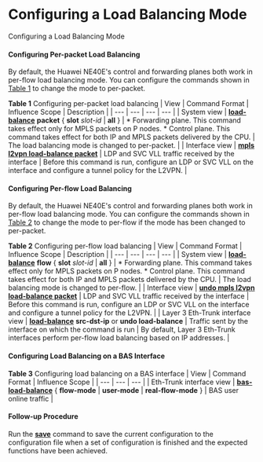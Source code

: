Configuring a Load Balancing Mode
=================================

Configuring a Load Balancing Mode

#### Configuring Per-packet Load Balancing

By default, the Huawei NE40E's control and forwarding planes both work in per-flow load balancing mode. You can configure the commands shown in [Table 1](#EN-US_CONCEPT_0172365000__table1934134692514) to change the mode to per-packet.

**Table 1** Configuring per-packet load balancing
| View | Command Format | Influence Scope | Description |
| --- | --- | --- | --- |
| System view | [**load-balance**](cmdqueryname=load-balance) **packet** { **slot** *slot-id* | **all** } | * Forwarding plane. This command takes effect only for MPLS packets on P nodes. * Control plane. This command takes effect for both IP and MPLS packets delivered by the CPU. | The load balancing mode is changed to per-packet. |
| Interface view | [**mpls l2vpn load-balance packet**](cmdqueryname=mpls+l2vpn+load-balance+packet) | LDP and SVC VLL traffic received by the interface | Before this command is run, configure an LDP or SVC VLL on the interface and configure a tunnel policy for the L2VPN. |



#### Configuring Per-flow Load Balancing

By default, the Huawei NE40E's control and forwarding planes both work in per-flow load balancing mode. You can configure the commands shown in [Table 2](#EN-US_CONCEPT_0172365000__tab_05002) to change the mode to per-flow if the mode has been changed to per-packet.

**Table 2** Configuring per-flow load balancing
| View | Command Format | Influence Scope | Description |
| --- | --- | --- | --- |
| System view | [**load-balance**](cmdqueryname=load-balance) **flow** { **slot** *slot-id* | **all** } | * Forwarding plane. This command takes effect only for MPLS packets on P nodes. * Control plane. This command takes effect for both IP and MPLS packets delivered by the CPU. | The load balancing mode is changed to per-flow. |
| Interface view | [**undo mpls l2vpn load-balance packet**](cmdqueryname=undo+mpls+l2vpn+load-balance+packet) | LDP and SVC VLL traffic received by the interface | Before this command is run, configure an LDP or SVC VLL on the interface and configure a tunnel policy for the L2VPN. |
| Layer 3 Eth-Trunk interface view | [**load-balance**](cmdqueryname=load-balance) **src-dst-ip** or **undo load-balance** | Traffic sent by the interface on which the command is run | By default, Layer 3 Eth-Trunk interfaces perform per-flow load balancing based on IP addresses. |



#### Configuring Load Balancing on a BAS Interface

**Table 3** Configuring load balancing on a BAS interface
| View | Command Format | Influence Scope |
| --- | --- | --- |
| Eth-Trunk interface view | [**bas-load-balance**](cmdqueryname=bas-load-balance) { **flow-mode** | **user-mode** | **real-flow-mode** } | BAS user online traffic |



#### Follow-up Procedure

Run the [**save**](cmdqueryname=save) command to save the current configuration to the configuration file when a set of configuration is finished and the expected functions have been achieved.